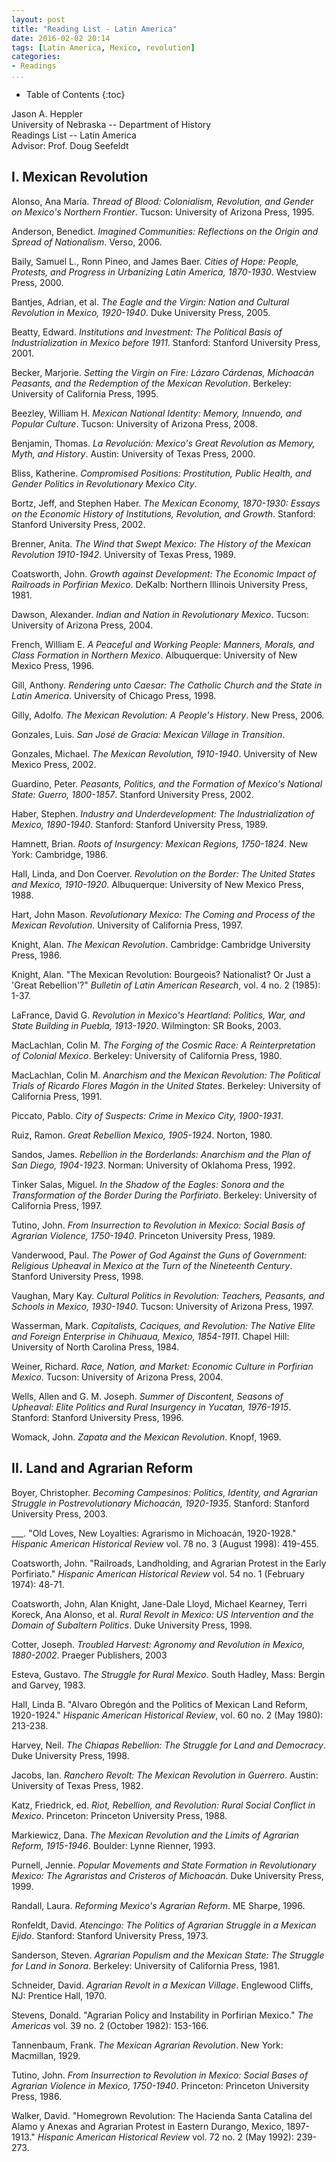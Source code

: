 ```yaml
---
layout: post
title: "Reading List - Latin America"
date: 2016-02-02 20:14
tags: [Latin America, Mexico, revolution]
categories:
- Readings
...
```


* Table of Contents
{:toc}

Jason A. Heppler  
University of Nebraska -- Department of History  
Readings List -- Latin America  
Advisor: Prof. Doug Seefeldt

## I. Mexican Revolution

Alonso, Ana María. *Thread of Blood: Colonialism, Revolution, and Gender on Mexico's Northern Frontier*. Tucson: University of Arizona Press, 1995.

Anderson, Benedict. *Imagined Communities: Reflections on the Origin and Spread of Nationalism*. Verso, 2006.

Baily, Samuel L., Ronn Pineo, and James Baer. *Cities of Hope: People, Protests, and Progress in Urbanizing Latin America, 1870-1930*. Westview Press, 2000.

Bantjes, Adrian, et al. *The Eagle and the Virgin: Nation and Cultural Revolution in Mexico, 1920-1940*. Duke University Press, 2005.

Beatty, Edward. *Institutions and Investment: The Political Basis of Industrialization in Mexico before 1911*. Stanford: Stanford University Press, 2001.

Becker, Marjorie. *Setting the Virgin on Fire: Lázaro Cárdenas, Michoacán Peasants, and the Redemption of the Mexican Revolution*. Berkeley: University of California Press, 1995.

Beezley, William H. *Mexican National Identity: Memory, Innuendo, and Popular Culture*. Tucson: University of Arizona Press, 2008.

Benjamin, Thomas. *La Revolución: Mexico's Great Revolution as Memory, Myth, and History*. Austin: University of Texas Press, 2000.

Bliss, Katherine. *Compromised Positions: Prostitution, Public Health, and Gender Politics in Revolutionary Mexico City*.

Bortz, Jeff, and Stephen Haber. *The Mexican Economy, 1870-1930: Essays on the Economic History of Institutions, Revolution, and Growth*. Stanford: Stanford University Press, 2002.

Brenner, Anita. *The Wind that Swept Mexico: The History of the Mexican Revolution 1910-1942*. University of Texas Press, 1989.

Coatsworth, John. *Growth against Development: The Economic Impact of Railroads in Porfirian Mexico*. DeKalb: Northern Illinois University Press, 1981.

Dawson, Alexander. *Indian and Nation in Revolutionary Mexico*. Tucson: University of Arizona Press, 2004.

French, William E. *A Peaceful and Working People: Manners, Morals, and Class Formation in Northern Mexico*. Albuquerque: University of New Mexico Press, 1996.

Gill, Anthony. *Rendering unto Caesar: The Catholic Church and the State in Latin America*. University of Chicago Press, 1998.

Gilly, Adolfo. *The Mexican Revolution: A People's History*. New Press, 2006.

Gonzales, Luis. *San José de Gracia: Mexican Village in Transition*.

Gonzales, Michael. *The Mexican Revolution, 1910-1940*. University of New Mexico Press, 2002.

Guardino, Peter. *Peasants, Politics, and the Formation of Mexico's National State: Guerro, 1800-1857*. Stanford University Press, 2002.

Haber, Stephen. *Industry and Underdevelopment: The Industrialization of Mexico, 1890-1940*. Stanford: Stanford University Press, 1989.

Hamnett, Brian. *Roots of Insurgency: Mexican Regions, 1750-1824*. New York: Cambridge, 1986.

Hall, Linda, and Don Coerver. *Revolution on the Border: The United States and Mexico, 1910-1920*. Albuquerque: University of New Mexico Press, 1988.

Hart, John Mason. *Revolutionary Mexico: The Coming and Process of the Mexican Revolution*. University of California Press, 1997.

Knight, Alan. *The Mexican Revolution*. Cambridge: Cambridge University Press, 1986.

Knight, Alan. "The Mexican Revolution: Bourgeois? Nationalist? Or Just a 'Great Rebellion'?" *Bulletin of Latin American Research*, vol. 4 no. 2 (1985): 1-37.

LaFrance, David G. *Revolution in Mexico's Heartland: Politics, War, and State Building in Puebla, 1913-1920*. Wilmington: SR Books, 2003.

MacLachlan, Colin M. *The Forging of the Cosmic Race: A Reinterpretation of Colonial Mexico*. Berkeley: University of California Press, 1980.

MacLachlan, Colin M. *Anarchism and the Mexican Revolution: The Political Trials of Ricardo Flores Magón in the United States*. Berkeley: University of California Press, 1991.

Piccato, Pablo. *City of Suspects: Crime in Mexico City, 1900-1931*.

Ruiz, Ramon. *Great Rebellion Mexico, 1905-1924*. Norton, 1980.

Sandos, James. *Rebellion in the Borderlands: Anarchism and the Plan of San Diego, 1904-1923*. Norman: University of Oklahoma Press, 1992.

Tinker Salas, Miguel. *In the Shadow of the Eagles: Sonora and the Transformation of the Border During the Porfiriato*. Berkeley: University of California Press, 1997.

Tutino, John. *From Insurrection to Revolution in Mexico: Social Basis of Agrarian Violence, 1750-1940*. Princeton University Press, 1989.

Vanderwood, Paul. *The Power of God Against the Guns of Government: Religious Upheaval in Mexico at the Turn of the Nineteenth Century*. Stanford University Press, 1998.

Vaughan, Mary Kay. *Cultural Politics in Revolution: Teachers, Peasants, and Schools in Mexico, 1930-1940*. Tucson: University of Arizona Press, 1997.

Wasserman, Mark. *Capitalists, Caciques, and Revolution: The Native Elite and Foreign Enterprise in Chihuaua, Mexico, 1854-1911*. Chapel Hill: University of North Carolina Press, 1984.

Weiner, Richard. *Race, Nation, and Market: Economic Culture in Porfirian Mexico*. Tucson: University of Arizona Press, 2004.

Wells, Allen and G. M. Joseph. *Summer of Discontent, Seasons of Upheaval: Elite Politics and Rural Insurgency in Yucatan, 1976-1915*. Stanford: Stanford University Press, 1996.

Womack, John. *Zapata and the Mexican Revolution*. Knopf, 1969.

## II. Land and Agrarian Reform

Boyer, Christopher. *Becoming Campesinos: Politics, Identity, and Agrarian Struggle in Postrevolutionary Michoacán, 1920-1935*. Stanford: Stanford University Press, 2003.

___. "Old Loves, New Loyalties: Agrarismo in Michoacán, 1920-1928." *Hispanic American Historical Review* vol. 78 no. 3 (August 1998): 419-455.

Coatsworth, John. "Railroads, Landholding, and Agrarian Protest in the Early Porfiriato." *Hispanic American Historical Review* vol. 54 no. 1 (February 1974): 48-71.

Coatsworth, John, Alan Knight, Jane-Dale Lloyd, Michael Kearney, Terri Koreck, Ana Alonso, et al. *Rural Revolt in Mexico: US Intervention and the Domain of Subaltern Politics*. Duke University Press, 1998.

Cotter, Joseph. *Troubled Harvest: Agronomy and Revolution in Mexico, 1880-2002*. Praeger Publishers, 2003

Esteva, Gustavo. *The Struggle for Rural Mexico*. South Hadley, Mass: Bergin and Garvey, 1983.

Hall, Linda B. "Alvaro Obregón and the Politics of Mexican Land Reform, 1920-1924." *Hispanic American Historical Review*, vol. 60 no. 2 (May 1980): 213-238.

Harvey, Neil. *The Chiapas Rebellion: The Struggle for Land and Democracy*. Duke University Press, 1998.

Jacobs, Ian. *Ranchero Revolt: The Mexican Revolution in Guerrero*. Austin: University of Texas Press, 1982.

Katz, Friedrick, ed. *Riot, Rebellion, and Revolution: Rural Social Conflict in Mexico*. Princeton: Princeton University Press, 1988.

Markiewicz, Dana. *The Mexican Revolution and the Limits of Agrarian Reform, 1915-1946*. Boulder: Lynne Rienner, 1993.

Purnell, Jennie. *Popular Movements and State Formation in Revolutionary Mexico: The Agraristas and Cristeros of Michoacán*. Duke University Press, 1999.

Randall, Laura. *Reforming Mexico's Agrarian Reform*. ME Sharpe, 1996.

Ronfeldt, David. *Atencingo: The Politics of Agrarian Struggle in a Mexican Ejido*. Stanford: Stanford University Press, 1973.

Sanderson, Steven. *Agrarian Populism and the Mexican State: The Struggle for Land in Sonora*. Berkeley: University of California Press, 1981.

Schneider, David. *Agrarian Revolt in a Mexican Village*. Englewood Cliffs, NJ: Prentice Hall, 1970.

Stevens, Donald. "Agrarian Policy and Instability in Porfirian Mexico." *The Americas* vol. 39 no. 2 (October 1982): 153-166.

Tannenbaum, Frank. *The Mexican Agrarian Revolution*. New York: Macmillan, 1929.

Tutino, John. *From Insurrection to Revolution in Mexico: Social Bases of Agrarian Violence in Mexico, 1750-1940*. Princeton: Princeton University Press, 1986.

Walker, David. "Homegrown Revolution: The Hacienda Santa Catalina del Alamo y Anexas and Agrarian Protest in Eastern Durango, Mexico, 1897-1913." *Hispanic American Historical Review* vol. 72 no. 2 (May 1992): 239-273.
